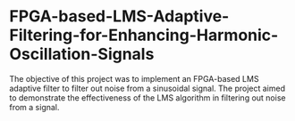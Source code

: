 # FPGA-based-LMS-Adaptive-Filtering-for-Enhancing-Harmonic-Oscillation-Signals
The objective of this project was to implement an FPGA-based LMS adaptive filter  to filter out noise from a sinusoidal signal. The project aimed to demonstrate the  effectiveness of the LMS algorithm in filtering out noise from a signal. 
